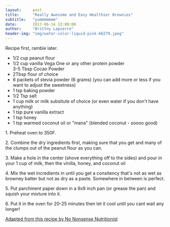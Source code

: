 ```yaml
---
layout:     post
title:      "Really Awesome and Easy Healthier Brownies"
subtitle:   "yummmmmmm"
date:       2017-06-14 13:00:00
author:     "Brittny Lapierre"
header-img: "img/water-color-liquid-pink-66279.jpeg"
---
```

<p>Recipe first, ramble later.</p>

<ul>
  <li>1/2 cup peanut flour</li>
  <li>1/2 cup vanilla Vega One or any other protein powder</li>
  <l1>3-5 Tbsp Cocao Powder</li>
  <li>2Tbsp flour of choice</li>
  <li>6 packets of stevia powder (6 grams) (you can add more or less if you want to adjust the sweetness)</li>
  <li>1 tsp baking powder</li>
  <li>1/2 Tsp salt</li>
  <li>1 cup milk or milk subsitute of choice (or even water if you don't have anything)<l/i>
  <li>1 tsp pure vanilla extract</li>
  <li>1 tsp honey</li>
  <li>1 tsp warmed coconut oil or "mana" (blended coconut - soooo good)</li>
</ul>

<p>1. Preheat oven to 350F.</p>
<p>2. Combine the dry ingredients first, making sure that you get and many of the clumps out of the peanut flour as you can.</p>
<p>3. Make a hole in the center (shove everything off to the sides) and pour in your 1 cup of milk, then the vinilla, honey, and coconut oil</p>
<p>4. Mix the wet incredients in until you get a consitency that's not as wet as browney batter but not as dry as a paste. Somewhere in between is perfect.</p>
<p>5. Put parchment paper down in a 9x9 inch pan (or grease the pan) and squish your mixture into it.</p>
<p>6. Put it in the oven for 20-25 minutes then let it cool until you cant wait any longer!</p>

<a href="http://www.nononsensenutritionist.com/recipes/snacksandsweets/peanut-flour-pb2-protein-bars/">Adapted from this recipe by No Nonsense Nutritionist</a>

